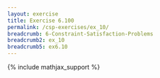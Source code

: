 ```yaml
---
layout: exercise
title: Exercise 6.100
permalink: /csp-exercises/ex_10/
breadcrumb: 6-Constraint-Satisfaction-Problems
breadcrumb2: ex_10
breadcrumb5: ex6.10
---
```


{% include mathjax_support %}

